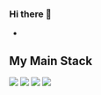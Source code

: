 ### Hi there 👋
-
## My Main Stack
<p align = "Left">
  <img src="https://simpleicons.org/icons/node-dot-js.svg">
  <img src="https://simpleicons.org/icons/c.svg">
  <img src="https://simpleicons.org/icons/django.svg">
  <img src="https://simpleicons.org/icons/java.svg">
  
</p>
<!--
**parkincastle/parkincastle** is a ✨ _special_ ✨ repository because its `README.md` (this file) appears on your GitHub profile.

Here are some ideas to get you started:

- 🔭 I’m currently working on ...
- 🌱 I’m currently learning ...
- 👯 I’m looking to collaborate on ...
- 🤔 I’m looking for help with ...
- 💬 Ask me about ...
- 📫 How to reach me: ...
- 😄 Pronouns: ...
- ⚡ Fun fact: ...
-->
